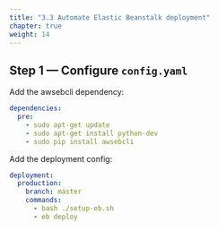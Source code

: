 ```yaml
---
title: "3.3 Automate Elastic Beanstalk deployment"
chapter: true
weight: 14
---
```


## Step 1 &mdash; Configure `config.yaml`

Add the awsebcli dependency:

```YAML
dependencies:
  pre:
    - sudo apt-get update
    - sudo apt-get install python-dev
    - sudo pip install awsebcli
```

Add the deployment config:

```YAML
deployment:
  production:
    branch: master
    commands:
      - bash ./setup-eb.sh
      - eb deploy
```